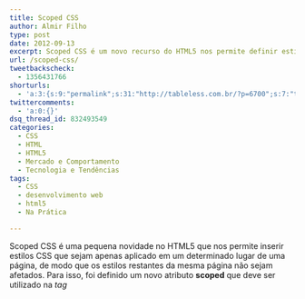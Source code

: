 ```yaml
---
title: Scoped CSS
author: Almir Filho
type: post
date: 2012-09-13
excerpt: Scoped CSS é um novo recurso do HTML5 nos permite definir estilos que serão aplicados apenas em um determinado escopo de marcação.
url: /scoped-css/
tweetbackscheck:
  - 1356431766
shorturls:
  - 'a:3:{s:9:"permalink";s:31:"http://tableless.com.br/?p=6700";s:7:"tinyurl";s:26:"http://tinyurl.com/8fctq69";s:4:"isgd";s:19:"http://is.gd/SUUSZI";}'
twittercomments:
  - 'a:0:{}'
dsq_thread_id: 832493549
categories:
  - CSS
  - HTML
  - HTML5
  - Mercado e Comportamento
  - Tecnologia e Tendências
tags:
  - CSS
  - desenvolvimento web
  - html5
  - Na Prática

---
```

Scoped CSS é uma pequena novidade no HTML5 que nos permite inserir estilos CSS que sejam apenas aplicado em um determinado lugar de uma página, de modo que os estilos restantes da mesma página não sejam afetados. Para isso, foi definido um novo atributo **scoped** que deve ser utilizado na _tag_ **<style>**.

Pela definição da especificação:

> O atributo **scoped** é um atributo _booleano_. Se for setado, indica que os estilos <span style="color: #808080">(</span><span style="color: #808080">da <em>tag</em> <strong><style></strong>)</span> serão aplicados apenas na sub-árvore do elemento pai deste mesmo elemento <span style="color: #808080">(<strong><style></strong>)</span>, ao contrário de todo o documento.
  
> — WHATWG

## Antes de tudo

Se você quiser testar os exemplos mostrados neste post no browser, terá que usar o Google Chrome versão 20 ou superior, pois é o único que já dá suporte a **scoped CSS**. Com seu Chrome aberto, digite na barra de endereços: **chrome://flags**. Vai abrir a tela de configurações das _flags_ do Chrome, procure por **Enable <style scoped>**, e ative a opção (se já não estiver ativada). Agora o reinicie e é só mandar ver.

## Show me the <del>money</del> code

Para entendermos melhor, vamos a parte boa, nerds! No trecho de HTML abaixo, temos um cenário bem simples: 2 parágrafos soltos e 2 parágrafos agrupados em uma **<div>**. Dentro da **<div>** há também um elemento **<style>** que define a cor vermelha para os parágrafos (**<p>**):

<pre class="lang-html">&lt;p&gt;I was crowned with a spike right thru my head.&lt;/p&gt;
&lt;p&gt;But it's all right now, in fact, it's a gas!&lt;/p&gt;
&lt;div&gt;
    &lt;style&gt;
        p { color: red } /* parágrafos vermelhos */
    &lt;/style&gt;
    &lt;p&gt;But it's all right, Im jumpin jack flash,&lt;/p&gt;
    &lt;p&gt;Its a gas! gas! gas!&lt;/p&gt;
&lt;/div&gt;
</pre>

OK, do jeito como está no código acima, o navegador aplicará os estilos de **<style>** em **toda a página**, ou seja, todos os parágrafos (**<p>**) serão da cor vermelha:

<div class="exemplo-almir" style="border: 1px solid #ddd;background: #eee;padding: 10px;margin-bottom: 10px;color: red">
  I was crowned with a spike right thru my head.<br /> But it&#8217;s all right now, in fact, it&#8217;s a gas!</p> 
  
  <div>
    But it&#8217;s all right, Im jumpin jack flash,<br /> Its a gas! gas! gas!
  </div>
</div>

Aplicando o atributo **scoped** em **<style>**, os estilos apenas serão aplicados ao mesmo escopo, ou seja, nos dois últimos parágrafos:

<pre class="lang-html">&lt;p&gt;I was crowned with a spike right thru my head.&lt;/p&gt;
&lt;p&gt;But it's all right now, in fact, it's a gas!&lt;/p&gt;
&lt;div&gt;
    &lt;!-- aplicando atributo scoped --&gt;
    &lt;style scoped&gt;
        p { color: red }
    &lt;/style&gt;
    &lt;p&gt;But it's all right, Im jumpin jack flash,&lt;/p&gt;
    &lt;p&gt;Its a gas! gas! gas!&lt;/p&gt;
&lt;/div&gt;
</pre>

E o resultado será:

<div class="exemplo-almir" style="border: 1px solid #ddd;background: #eee;padding: 10px;margin-bottom: 10px">
  I was crowned with a spike right thru my head.<br /> But it&#8217;s all right now, in fact, it&#8217;s a gas!</p> 
  
  <div style="color: red">
    But it&#8217;s all right, Im jumpin jack flash,<br /> Its a gas! gas! gas!
  </div>
</div>

## Grande coisa&#8230;

É isso que você deve estar pensando agora. &#8220;Grande coisa, não precisamos disso, apenas podemos definir uma **classe** ou **id** e estilizá-los _like the old times_&#8220;. Eu concordo que devemos utilizar determinadas soluções apenas quando for realmente necessário, eu mesmo não sairia por ai inserindo estilos **<style scoped>** em tudo quanto é lugar. Iria ser uma zona.

## O pulo do gato

Algumas aplicações podem acrescentar elementos **<style>** programaticamente a uma página. Nestes casos, há o perigo de que as novas regras afetem o conteúdo da página de forma não intencional. Ao utilizar o atributo **scoped**, as aplicações podem impedir que este infeliz efeito colateral aconteça.

Sendo assim, utilizar **scoped** em estilos pode ser uma solução elegante para a **componentização** de aplicações _web_ de terceiros. Hoje em dia (quase) todo mundo faz uso de _plugins_ de _widgets_ e de diversos tipos em suas aplicações, e muita gente faz <a title="Mashup (Wikipedia)" href="http://pt.wikipedia.org/wiki/Mashup_(aplica%C3%A7%C3%A3o_web)" target="_blank"><em>mashups</em></a> com várias dessas aplicações, misturando tudo em uma única solução. Isto não é nenhuma novidade – há muito tempo.

Então, o que acontece? Sabendo que muitas pessoas reutilizarão um determinado _plugin_, são usados diversos nomes de classes CSS de uma maneira a evitar conflitos com os estilos de outros _sites_ – onde farão uso desses _plugins_.

Um ótimo exemplo é o [Disqus][1]. Para usar o Disqus, apenas precisamos inserir um pequeno _script_ na nossa página, e ele cuidará de todo o resto. Ao visitar uma página que utiliza o Discus, esse _script_ incluirá as marcações necessárias para os comentários já inseridos e seu formulário, além de seus estilos CSS, imagens, e até mesmo outros _scripts_. Ou seja, é um exemplo completo de aplicação de terceiros rodando em sites do mundo inteiro. Agora, se formos analisar os códigos HTML que são inseridos, teremos nomes de classes CSS como: **dsq-comments**, **dsq-comments-head**, **dsq-comments-body**, **dsq-comments-message**, **dsq-comments-eu-gosto-de-rolling-stones**, **dsq-comments-tudo-o-que-der-na-telha**, etc. Como seria legal se esses nomes super extensos não fossem mais necessários, hein?

## Problemas

Em meus testes, encontrei alguns empecilhos. Tentei utilizar **scoped** primeiramente em elementos que já tinham sido estilizados – não deu certo –, depois tentei aninhar estilos **scoped** e também não funcionou – francamente, não sei se é certo/possível fazer isto, e mesmo assim, penso que isso não serviria pra nada, é o tipo de coisa que só iria complicar a nossa vida (e de complexidade, já basta ser desenvolvedor web nos dias atuais), mas, pelo bem da ciência, realizei esse teste (aparentemente) inútil.

#### Aplicando _scoped_ a elementos já estilizados

Quando a página já possuía estilos – por exemplo, no **<head>** – as propriedades que já tinham sido definidas não eram modificadas pelos estilos **scoped**, apenas aquelas que ainda não tinham sido alteradas por nenhum CSS. Por exemplo:

<pre class="lang-html">&lt;head&gt;
    &lt;style&gt;
        p { color: gray }
    &lt;/style&gt;
&lt;/head&gt;
&lt;body&gt;
    &lt;p&gt;I was crowned with a spike right thru my head.&lt;/p&gt;
    &lt;p&gt;But it's all right now, in fact, it's a gas!&lt;/p&gt;
    &lt;div&gt;
        &lt;style scoped&gt;
            p {
                color: red;
                font-size: 1.4em;
            }
        &lt;/style&gt;
        &lt;p&gt;But it's all right, Im jumpin jack flash,&lt;/p&gt;
        &lt;p&gt;Its a gas! gas! gas!&lt;/p&gt;
    &lt;/div&gt;
&lt;/body&gt;
</pre>

Se tentarmos fazer como acima, o resultado será:

<div class="exemplo-almir" style="border: 1px solid #ddd;background: #eee;padding: 10px;margin-bottom: 10px;color: gray">
  I was crowned with a spike right thru my head.<br /> But it&#8217;s all right now, in fact, it&#8217;s a gas!</p> 
  
  <div style="color: gray;font-size: 1.4em">
    But it&#8217;s all right, Im jumpin jack flash,<br /> Its a gas! gas! gas!
  </div>
</div>

Perceba que o único estilo de escopo que foi aplicado foi a regra **font-size: 1.4em** e a cor vermelha simplesmente foi ignorada. Sinceramente eu não faço a mínima ideia do porquê disto, também não vejo muito sentido – poderia até ser um erro de implementação do navegador, mas não posso afirmar isto com tanta veemência.

#### A pseudo-classe :scope

Depois de muito pesquisar, achei uma &#8220;solução&#8221;, por assim dizer. Eis que existe uma **pseudo-classe **:scope**! Se usarmos esse cara como seletor das regras, tudo funciona perfeitamente. No exemplo acima, só faríamos:</p> 

<pre class="lang-html">&lt;style scoped&gt;
    /* adicionando a pseudo-classe :scope */
    :scope p {
        color: red;
        font-size: 1.4em;
    }
&lt;/style&gt;
</pre>

Agora sim, tudo como esperado:

<div class="exemplo-almir" style="border: 1px solid #ddd;background: #eee;padding: 10px;margin-bottom: 30px;color: gray">
  I was crowned with a spike right thru my head.<br /> But it&#8217;s all right now, in fact, it&#8217;s a gas!</p> 
  
  <div style="color: red;font-size: 1.4em">
    But it&#8217;s all right, Im jumpin jack flash,<br /> Its a gas! gas! gas!
  </div>
</div>

#### Aninhando estilos _scoped_

Tentei também aninhar estilos **scoped**, mas parece que isso não funciona legal, e acredito que seja proposital. Mas essa parte eu deixo com vocês 😉 Testem colocar um **<style scoped>** dentro de outro. Aqui mesmo eu não consegui muito resultado, ocorre o mesmo problema com as propriedades CSS que já foram definidas – são ignoradas e não funcionam nem mesmo adicionando a pseudo-classe **:scoped**. Se alguém obtiver algum resultado diferente do meu, comenta ai!

## Suporte

No momento, apenas Google Chrome versão 20+.

 [1]: http://disqus.com "Disqus"